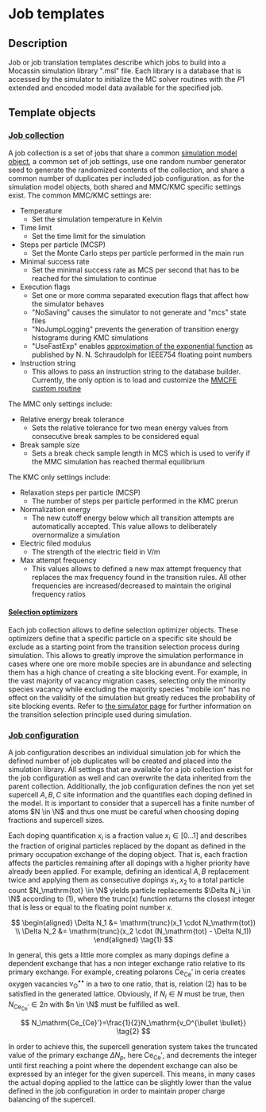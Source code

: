 # Job templates

## Description

Job or job translation templates describe which jobs to build into a Mocassin simulation library ".msl" file. Each library is a database that is accessed by the simulator to initialize the MC solver routines with the $P1$ extended and encoded model data available for the specified job.

## Template objects

### [Job collection](#job-collection)

A job collection is a set of jobs that share a common [simulation model object](./simulation-model.md), a common set of job settings, use one random number generator seed to generate the randomized contents of the collection, and share a common number of duplicates per included job configuration. as for the simulation model objects, both shared and MMC/KMC specific settings exist. The common MMC/KMC settings are:

- Temperature
  - Set the simulation temperature in Kelvin
- Time limit
  - Set the time limit for the simulation
- Steps per particle (MCSP)
  - Set the Monte Carlo steps per particle performed in the main run
- Minimal success rate
  - Set the minimal success rate as MCS per second that has to be reached for the simulation to continue
- Execution flags
  - Set one or more comma separated execution flags that affect how the simulator behaves
  - "NoSaving" causes the simulator to not generate and "mcs" state files
  - "NoJumpLogging" prevents the generation of transition energy histograms during KMC simulations
  - "UseFastExp" enables [approximation of the exponential function](https://nic.schraudolph.org/pubs/Schraudolph99.pdf) as published by N. N. Schraudolph for IEEE754 floating point numbers
- Instruction string
  - This allows to pass an instruction string to the database builder. Currently, the only option is to load and customize the [MMCFE custom routine](./mmcfe-routine.md)

The MMC only settings include:

- Relative energy break tolerance
  - Sets the relative tolerance for two mean energy values from consecutive break samples to be considered equal
- Break sample size
  - Sets a break check sample length in MCS which is used to verify if the MMC simulation has reached thermal equilibrium

The KMC only settings include:

- Relaxation steps per particle (MCSP)
  - The number of steps per particle performed in the KMC prerun
- Normalization energy
  - The new cutoff energy below which all transition attempts are automatically accepted. This value allows to deliberately overnormalize a simulation
- Electric filed modulus
  - The strength of the electric field in V/m
- Max attempt frequency
  - This values allows to defined a new max attempt frequency that replaces the max frequency found in the transition rules. All other frequencies are increased/decreased to maintain the original frequency ratios

#### [Selection optimizers](#selection-optimizers)

Each job collection allows to define selection optimizer objects. These optimizers define that a specific particle on a specific site should be exclude as a starting point from the transition selection process during simulation. This allows to greatly improve the simulation performance in cases where one ore more mobile species are in abundance and selecting them has a high chance of creating a site blocking event. For example, in the vast majority of vacancy migration cases, selecting only the minority species vacancy while excluding the majority species "mobile ion" has no effect on the validity of the simulation but greatly reduces the probability of site blocking events. Refer to [the simulator page](./the-simulator.md) for further information on the transition selection principle used during simulation.

### [Job configuration](#job-configuration)

A job configuration describes an individual simulation job for which the defined number of job duplicates will be created and placed into the simulation library. All settings that are available for a job collection exist for the job configuration as well and can overwrite the data inherited from the parent collection. Additionally, the job configuration defines the non yet set supercell $A,B,C$ site information and the quantifies each doping defined in the model. It is important to consider that a supercell has a finite number of atoms $N \in \N$ and thus one must be careful when choosing doping fractions and supercell sizes.

Each doping quantification $x_i$ is a fraction value $x_i\in[0...1]$ and describes the fraction of original particles replaced by the dopant as defined in the primary occupation exchange of the doping object. That is, each fraction affects the particles remaining after all dopings with a higher priority have already been applied. For example, defining an identical $A,B$ replacement twice and applying them as consecutive dopings $x_1,x_2$ to a total particle count $N_\mathrm{tot} \in \N$ yields particle replacements $\Delta N_i \in \N$ according to (1), where the $\mathrm{trunc(x)}$ function returns the closest integer that is less or equal to the floating point number $x$.

$$
\begin{aligned}
    \Delta N_1 &= \mathrm{trunc}(x_1 \cdot N_\mathrm{tot}) \\
    \Delta N_2 &= \mathrm{trunc}(x_2 \cdot (N_\mathrm{tot} - \Delta N_1))
\end{aligned}
\tag{1}
$$

In general, this gets a little more complex as many dopings define a dependent exchange that has a non integer exchange ratio relative to its primary exchange. For example, creating polarons $\mathrm{Ce_{Ce}'}$ in ceria creates oxygen vacancies $\mathrm{v_O^{\bullet \bullet}}$ in a two to one ratio, that is, relation (2) has to be satisfied in the generated lattice. Obviously, if $N_i \in N$ must be true, then $N_\mathrm{Ce_{Ce}'} \in 2n$ with $n \in \N$ must be fulfilled as well.

$$
N_\mathrm{Ce_{Ce}'}=\frac{1}{2}N_\mathrm{v_O^{\bullet \bullet}}
\tag{2}
$$

In order to achieve this, the supercell generation system takes the truncated value of the primary exchange $\Delta N_p$, here $\mathrm{Ce_{Ce}'}$, and decrements the integer until first reaching a point where the dependent exchange can also be expressed by an integer for the given supercell. This means, in many cases the actual doping applied to the lattice can be slightly lower than the value defined in the job configuration in order to maintain proper charge balancing of the supercell.